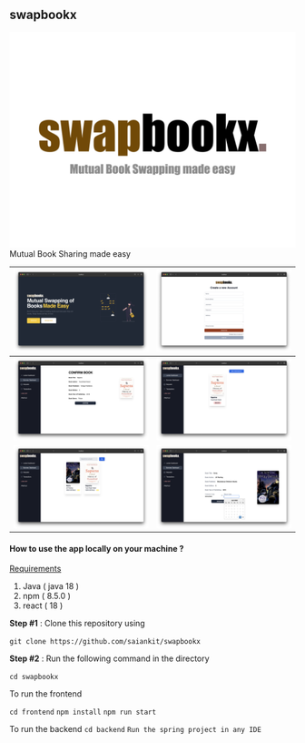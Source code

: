 ## swapbookx

![1](Screenshots/main.png)
Mutual Book Sharing made easy

| ![1](Screenshots/1.png) | ![1](Screenshots/2.png) |
| ----------------------- | ----------------------- |
| ![1](Screenshots/3.png) | ![1](Screenshots/4.png) |
| ![1](Screenshots/5.png) | ![1](Screenshots/6.png) |

#### How to use the app locally on your machine ?

<u> Requirements </u>

1. Java ( java 18 )
2. npm ( 8.5.0 )
3. react ( 18 )

**Step #1** : Clone this repository using

`git clone https://github.com/saiankit/swapbookx`

**Step #2** : Run the following command in the directory

`cd swapbookx`

To run the frontend

`cd frontend`
`npm install`
`npm run start`

To run the backend
`cd backend`
`Run the spring project in any IDE`
